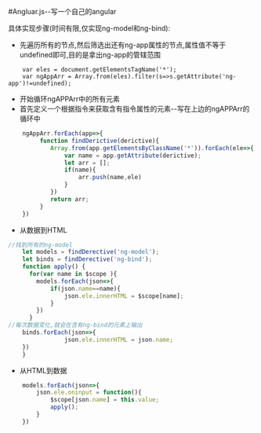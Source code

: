 #Angluar.js--写一个自己的angular

具体实现步骤(时间有限,仅实现ng-model和ng-bind):

- 先遍历所有的节点,然后筛选出还有ng-app属性的节点,属性值不等于undefined即可,目的是拿出ng-app的管辖范围
```angular2html
    var eles = document.getElementsTagName('*');
    var ngAppArr = Array.from(eles).filter(s=>s.getAttribute('ng-app')!=undefined);
```
- 开始循环ngAPPArr中的所有元素
- 首先定义一个根据指令来获取含有指令属性的元素--写在上边的ngAPPArr的循环中
```javascript
    ngAppArr.forEach(app=>{
    	 function findDerictive(derictive){
    	    Array.from(app.getElementsByClassName('*')).forEach(ele=>{
    	    	var name = app.getAttribute(derictive);
    	    	let arr = [];
    	    	if(name){
    	    		arr.push(name,ele)
    	    	}
    	    })
    	    return arr;
    	 }
    })
```
- 从数据到HTML
```javascript
//找到所有的ng-model
    let models = findDerective('ng-model');
    let binds = findDerective('ng-bind');
    function apply() {
      for(var name in $scope ){
        models.forEach(json=>{
        	if(json.name==name){
        		json.ele.innerHTML = $scope[name];
        	}
        })
      }
//每次数据变化,就会在含有ng-bind的元素上输出
    binds.forEach(json=>{
                json.ele.innerHTML = json.name;
    })
    }
```
- 从HTML到数据
```javascript
    models.forEach(json=>{
        json.ele.oninput = function(){
            $scope[json.name] = this.value;
            apply();
        }
    })
```